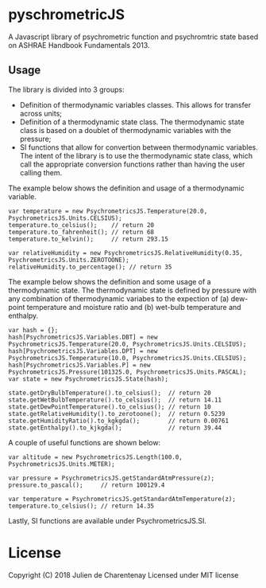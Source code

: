 # pyschrometricJS

A Javascript library of psychrometric function and psychromtric state based on ASHRAE Handbook Fundamentals 2013.


## Usage

The library is divided into 3 groups:
- Definition of thermodynamic variables classes. This allows for transfer across units;
- Definition of a thermodynamic state class. The thermodynamic state class is based on a doublet of thermodynamic variables with the pressure;
- SI functions that allow for convertion between thermodynamic variables. The intent of the library is to use the thermodynamic state class, which call the appropriate conversion functions rather than having the user calling them.

The example below shows the definition and usage of a thermodynamic variable.

```
var temperature = new PsychrometricsJS.Temperature(20.0, PsychrometricsJS.Units.CELSIUS);
temperature.to_celsius();    // return 20
temperature.to_fahrenheit(); // return 68
temperature.to_kelvin();     // return 293.15

var relativeHumidity = new PsychrometricsJS.RelativeHumidity(0.35, PsychrometricsJS.Units.ZEROTOONE);
relativeHumidity.to_percentage(); // return 35
```

The example below shows the definition and some usage of a thermodynamic state. The thermodynamic state
is defined by pressure with any combination of thermodynamic variabes to the expection of (a) dew-point temperature
and moisture ratio and (b) wet-bulb temperature and enthalpy.

```
var hash = {};
hash[PsychrometricsJS.Variables.DBT] = new PsychrometricsJS.Temperature(20.0, PsychrometricsJS.Units.CELSIUS);
hash[PsychrometricsJS.Variables.DPT] = new PsychrometricsJS.Temperature(10.0, PsychrometricsJS.Units.CELSIUS);
hash[PsychrometricsJS.Variables.P] = new PsychrometricsJS.Pressure(101325.0, PsychrometricsJS.Units.PASCAL);
var state = new PsychrometricsJS.State(hash);

state.getDryBulbTemperature().to_celsius();  // return 20
state.getWetBulbTemperature().to_celsius();  // return 14.11
state.getDewPointTemperature().to_celsius(); // return 10
state.getRelativeHumidity().to_zerotoone();  // return 0.5239
state.getHumidityRatio().to_kgkgda();        // return 0.00761
state.getEnthalpy().to_kjkgda();             // return 39.44
```

A couple of useful functions are shown below:

```
var altitude = new PsychrometricsJS.Length(100.0, PsychrometricsJS.Units.METER);

var pressure = PsychrometricsJS.getStandardAtmPressure(z);
pressure.to_pascal();     // return 100129.4

var temperature = PsychrometricsJS.getStandardAtmTemperature(z);
temperature.to_celsius(); // return 14.35
```

Lastly, SI functions are available under PsychrometricsJS.SI.


License
=======
Copyright (C) 2018 Julien de Charentenay
Licensed under MIT license


